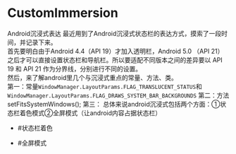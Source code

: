 # CustomImmersion
Android沉浸式表达
最近用到了Android沉浸式状态栏的表达方式，摸索了一段时间，并记录下来。<br>
首先要明白由于Android 4.4（API 19）才加入透明栏，Android 5.0 （API 21）之后才可以直接设置状态栏和导航栏。所以要适配不同版本之间的差异要以
API 19 和 API 21 作为分界线，分别进行不同的设置。<br>
然后，来了解android里几个与沉浸式重点的常量、方法、类。<br>
第一：常量`WindowManager.LayoutParams.FLAG_TRANSLUCENT_STATUS`和`WindowManager.LayoutParams.FLAG_DRAWS_SYSTEM_BAR_BACKGROUNDS`
第二：方法setFitsSystemWindows();
第三：
总体来说android沉浸式包括两个方面：①状态栏着色模式②全屏模式（让android内容占据状态栏）<br>

* #状态栏着色

* #全屏模式
